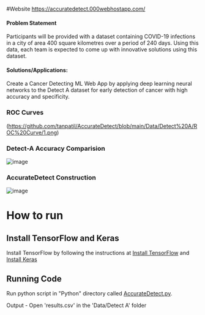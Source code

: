 #Website
https://accuratedetect.000webhostapp.com/

#### Problem Statement
Participants will be provided with a dataset containing COVID-19 infections in a city of area 400 square kilometres over a period of 240 days. Using this data, each team is expected to come up with innovative solutions using this dataset.

#### Solutions/Applications:
Create a Cancer Detecting ML Web App by applying deep learning neural networks to the Detect A dataset for early detection of cancer with high accuracy and specificity.

### ROC Curves
(https://github.com/tanpatil/AccurateDetect/blob/main/Data/Detect%20A/ROC%20Curve/1.png)

### Detect-A Accuracy Comparision
![image](https://user-images.githubusercontent.com/89934290/137635753-08660989-f435-47ee-a525-5452a85e9295.png)


### AccurateDetect Construction
![image](https://user-images.githubusercontent.com/89934290/137635657-45a83750-047d-4c45-aa65-ab74fc3b07a5.png)

<h1>How to run</h1>
<h2>Install TensorFlow and Keras</h2>
<p>Install TensorFlow by following the instructions at <a href="https://www.tensorflow.org/install/">Install TensorFlow</a> and <a href="https://keras.io/#installation">Install Keras</a></p>
<h2>Running Code</h2>
<p>Run python script in "Python" directory called <a href="https://github.com/tanpatil/AccurateDetect/blob/main/Code/AccurateDetect.py">AccurateDetect.py</a>.</p>
<p>Output - Open 'results.csv' in the 'Data/Detect A' folder</p>
 </br>
